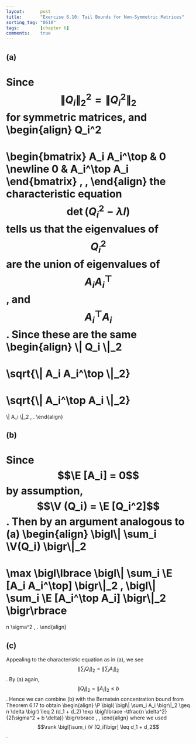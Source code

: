 ```yaml
---
layout:      post
title:       "Exercise 6.10: Tail Bounds for Non-Symmetric Matrices"
sorting_tag: "0610"
tags:        [chapter 6]
comments:    true
---
```


## (a)

Since $$\| Q_i \|_2^2 = \| Q_i^2 \|_2$$ for symmetric matrices, and
\begin{align}
  Q_i^2
  =
  \begin{bmatrix}
    A\_i A\_i^\top & 0 \newline
    0 & A\_i^\top A\_i
  \end{bmatrix}
  \, ,
\end{align}
the characteristic equation $$\det(Q_i^2 - \lambda I)$$ tells us that the
eigenvalues of $$Q_i^2$$ are the union of eigenvalues of $$A_i A_i^\top$$, and
$$A_i^\top A_i$$. Since these are the same
\begin{align}
  \\| Q_i \\|\_2
  =
  \sqrt{\\| A\_i A\_i^\top \\|\_2}
  =
  \sqrt{\\| A\_i^\top A\_i \\|\_2}
  =
  \\| A\_i \\|\_2
  \, .
\end{align}


## (b)

Since $$\E [A_i] = 0$$ by assumption, $$\V (Q_i) = \E [Q_i^2]$$. Then by an
argument analogous to (a)
\begin{align}
  \bigl\\| \sum\_i \V(Q\_i) \bigr\\|\_2
  =
  \max \bigl\lbrace
    \bigl\\| \sum\_i \E [A\_i A\_i^\top] \bigr\\|\_2
    ,
    \bigl\\| \sum\_i \E [A\_i^\top A\_i] \bigr\\|\_2
  \bigr\rbrace
  =
  n \sigma^2
  \, .
\end{align}


## (c)

Appealing to the characteristic equation as in (a), we see
$$\|\! \sum_i Q_i \|_2 = \|\! \sum_i A_i \|_2$$. By (a) again,
$$\| Q_i \|_2 = \| A_i \|_2 \leq b$$. Hence we can combine (b) with the
Bernstein concentration bound from Theorem 6.17 to obtain
\begin{align}
  \P \bigl(
    \bigl\\| \sum\_i A\_i \bigr\\|\_2 \geq n \delta
  \bigr)
  \leq
  2 (d\_1 + d\_2)
  \exp \bigl\lbrace
    -\tfrac{n \delta^2}{2(\sigma^2 + b \delta)}
  \bigr\rbrace
  \, ,
\end{align}
where we used $$\rank \bigl[\sum_i \V (Q_i)\bigr] \leq d_1 + d_2$$.
